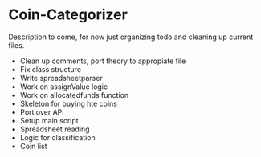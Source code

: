 # Coin-Categorizer
Description to come, for now just organizing todo and cleaning up current files.

* Clean up comments, port theory to appropiate file
* Fix class structure
* Write spreadsheetparser
* Work on assignValue logic
* Work on allocatedfunds function
* Skeleton for buying hte coins
* Port over API
* Setup main script
* Spreadsheet reading
* Logic for classification
* Coin list
